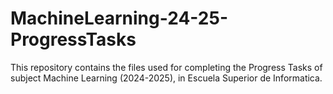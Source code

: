 # MachineLearning-24-25-ProgressTasks
This repository contains the files used for completing the Progress Tasks of subject Machine Learning (2024-2025), in Escuela Superior de Informatica.
